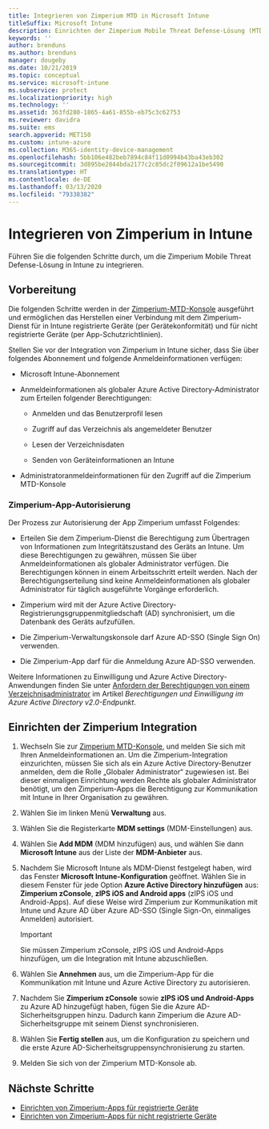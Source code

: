 ```yaml
---
title: Integrieren von Zimperium MTD in Microsoft Intune
titleSuffix: Microsoft Intune
description: Einrichten der Zimperium Mobile Threat Defense-Lösung (MTD) in Microsoft Intune, um den Zugriff mobiler Geräte auf Ihre Unternehmensressourcen zu steuern.
keywords: ''
author: brenduns
ms.author: brenduns
manager: dougeby
ms.date: 10/21/2019
ms.topic: conceptual
ms.service: microsoft-intune
ms.subservice: protect
ms.localizationpriority: high
ms.technology: ''
ms.assetid: 363fd280-1865-4a61-855b-eb75c3c62753
ms.reviewer: davidra
ms.suite: ems
search.appverid: MET150
ms.custom: intune-azure
ms.collection: M365-identity-device-management
ms.openlocfilehash: 5bb106e482beb7894c84f11d0994b43ba43eb302
ms.sourcegitcommit: 3d895be2844bda2177c2c85dc2f09612a1be5490
ms.translationtype: HT
ms.contentlocale: de-DE
ms.lasthandoff: 03/13/2020
ms.locfileid: "79338382"
---
```

# <a name="integrate-zimperium-with-intune"></a>Integrieren von Zimperium in Intune

Führen Sie die folgenden Schritte durch, um die Zimperium Mobile Threat Defense-Lösung in Intune zu integrieren.

## <a name="before-you-begin"></a>Vorbereitung

Die folgenden Schritte werden in der [Zimperium-MTD-Konsole](https://www.zimperium.com/platform) ausgeführt und ermöglichen das Herstellen einer Verbindung mit dem Zimperium-Dienst für in Intune registrierte Geräte (per Gerätekonformität) und für nicht registrierte Geräte (per App-Schutzrichtlinien).

Stellen Sie vor der Integration von Zimperium in Intune sicher, dass Sie über folgendes Abonnement und folgende Anmeldeinformationen verfügen:

- Microsoft Intune-Abonnement

- Anmeldeinformationen als globaler Azure Active Directory-Administrator zum Erteilen folgender Berechtigungen:

  - Anmelden und das Benutzerprofil lesen

  - Zugriff auf das Verzeichnis als angemeldeter Benutzer

  - Lesen der Verzeichnisdaten

  - Senden von Geräteinformationen an Intune

- Administratoranmeldeinformationen für den Zugriff auf die Zimperium MTD-Konsole

### <a name="zimperium-app-authorization"></a>Zimperium-App-Autorisierung

Der Prozess zur Autorisierung der App Zimperium umfasst Folgendes:

- Erteilen Sie dem Zimperium-Dienst die Berechtigung zum Übertragen von Informationen zum Integritätszustand des Geräts an Intune. Um diese Berechtigungen zu gewähren, müssen Sie über Anmeldeinformationen als globaler Administrator verfügen. Die Berechtigungen können in einem Arbeitsschritt erteilt werden. Nach der Berechtigungserteilung sind keine Anmeldeinformationen als globaler Administrator für täglich ausgeführte Vorgänge erforderlich.

- Zimperium wird mit der Azure Active Directory-Registrierungsgruppenmitgliedschaft (AD) synchronisiert, um die Datenbank des Geräts aufzufüllen.

- Die Zimperium-Verwaltungskonsole darf Azure AD-SSO (Single Sign On) verwenden.

- Die Zimperium-App darf für die Anmeldung Azure AD-SSO verwenden.

Weitere Informationen zu Einwilligung und Azure Active Directory-Anwendungen finden Sie unter [Anfordern der Berechtigungen von einem Verzeichnisadministrator](https://docs.microsoft.com/azure/active-directory/develop/v2-permissions-and-consent#request-the-permissions-from-a-directory-admin) im Artikel *Berechtigungen und Einwilligung im Azure Active Directory v2.0-Endpunkt*.


## <a name="to-set-up-zimperium-integration"></a>Einrichten der Zimperium Integration

1. Wechseln Sie zur [Zimperium MTD-Konsole](https://www.zimperium.com/platform), und melden Sie sich mit Ihren Anmeldeinformationen an. Um die Zimperium-Integration einzurichten, müssen Sie sich als ein Azure Active Directory-Benutzer anmelden, dem die Rolle „Globaler Administrator“ zugewiesen ist. Bei dieser einmaligen Einrichtung werden Rechte als globaler Administrator benötigt, um den Zimperium-Apps die Berechtigung zur Kommunikation mit Intune in Ihrer Organisation zu gewähren. 

2. Wählen Sie im linken Menü **Verwaltung** aus.

3. Wählen Sie die Registerkarte **MDM settings** (MDM-Einstellungen) aus.

4. Wählen Sie **Add MDM** (MDM hinzufügen) aus, und wählen Sie dann **Microsoft Intune** aus der Liste der **MDM-Anbieter** aus.

5. Nachdem Sie Microsoft Intune als MDM-Dienst festgelegt haben, wird das Fenster **Microsoft Intune-Konfiguration** geöffnet. Wählen Sie in diesem Fenster für jede Option **Azure Active Directory hinzufügen** aus: **Zimperium zConsole**, **zIPS iOS and Android apps** (zIPS iOS und Android-Apps). Auf diese Weise wird Zimperium zur Kommunikation mit Intune und Azure AD über Azure AD-SSO (Single Sign-On, einmaliges Anmelden) autorisiert.

    > [!IMPORTANT]  
    > Sie müssen Zimperium zConsole, zIPS iOS und Android-Apps hinzufügen, um die Integration mit Intune abzuschließen.

6. Wählen Sie **Annehmen** aus, um die Zimperium-App für die Kommunikation mit Intune und Azure Active Directory zu autorisieren.

7. Nachdem Sie **Zimperium zConsole** sowie **zIPS iOS und Android-Apps** zu Azure AD hinzugefügt haben, fügen Sie die Azure AD-Sicherheitsgruppen hinzu. Dadurch kann Zimperium die Azure AD-Sicherheitsgruppe mit seinem Dienst synchronisieren.

8. Wählen Sie **Fertig stellen** aus, um die Konfiguration zu speichern und die erste Azure AD-Sicherheitsgruppensynchronisierung zu starten.

9. Melden Sie sich von der Zimperium MTD-Konsole ab.

## <a name="next-steps"></a>Nächste Schritte

- [Einrichten von Zimperium-Apps für registrierte Geräte](mtd-apps-ios-app-configuration-policy-add-assign.md)
- [Einrichten von Zimperium-Apps für nicht registrierte Geräte](mtd-add-apps-unenrolled-devices.md)
